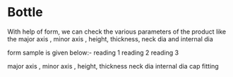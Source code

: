 # Bottle


With help of form, we can check the various parameters of the product like the major axis , minor axis , height, thickness, neck dia and internal dia


form sample is given below:-
                                                      reading 1                              reading 2                      reading 3

major axis ,
 minor axis , 
height, 
thickness 
neck dia 
internal dia
cap fitting
